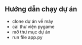 ## Hướng dẫn chạy dự án
- clone dự án về máy
- cài thư viện pygame
- mở thư mục dự án
- run file app.py
